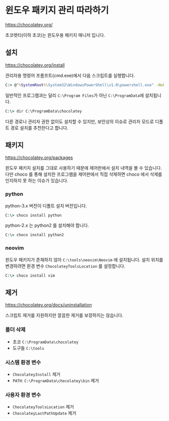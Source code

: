 # 윈도우 패키지 관리 따라하기

<https://chocolatey.org/>

초코렛티(이하 초코)는 윈도우용 패키지 매니저 입니다.

## 설치

<https://chocolatey.org/install>

관리자용 명령어 프롬프트(cmd.exe)에서 다음 스크립트를 실행합니다.

```bat
C:> @"%SystemRoot%\System32\WindowsPowerShell\v1.0\powershell.exe" -NoProfile -InputFormat None -ExecutionPolicy Bypass -Command "iex ((New-Object System.Net.WebClient).DownloadString('https://chocolatey.org/install.ps1'))" && SET "PATH=%PATH%;%ALLUSERSPROFILE%\chocolatey\bin"
```

일반적인 프로그램과는 달리 `C:\Program Files`가 아닌 `C:\ProgramData`에 설치됩니다.

```bat
C:\> dir C:\ProgramData\chocolatey
```

다른 경로나 관리자 권한 없이도 설치할 수 있지만, 보안상의 이슈로 관리자 모드로 디폴트 경로 설치를 추천한다고 합니다.


## 패키지

<https://chocolatey.org/packages>

윈도우 패키지 설치를 그대로 사용하기 때문에 제어판에서 설치 내역을 볼 수 있습니다. 다만 choco 를 통해 설치한 프로그램을 제어판에서 직접 삭제하면 choco 에서 삭제를 인지하지 못 하는 이슈가 있습니다.

### python

python-3.x 버전이 디폴트 설치 버전입니다.

```bat
C:\> choco install python
```

python-2.x 는 python2 를 설치해야 합니다.

```bat
C:\> choco install python2
```

### neovim

윈도우 패키지가 존재하지 않아 `C:\tools\neovim\Neovim` 에 설치됩니다. 설치 위치를 변경하려면 환경 변수 `ChocolateyToolsLocation` 를 설정합니다.

```bat
C:\> choco install vim
```

## 제거 

<https://chocolatey.org/docs/uninstallation>

스크립트 제거를 지원하지만 깔끔한 제거를 보장하지는 않습니다.

### 폴더 삭제

* 초코 `C:\ProgramData\chocolatey`
* 도구들 `C:\tools`

### 시스템 환경 변수

* `ChocolateyInstall` 제거
* `PATH`: `C:\ProgramData\chocolatey\bin` 제거

### 사용자 환경 변수 

* `ChocolateyToolsLocation` 제거
* `ChocolateyLastPathUpdate` 제거
